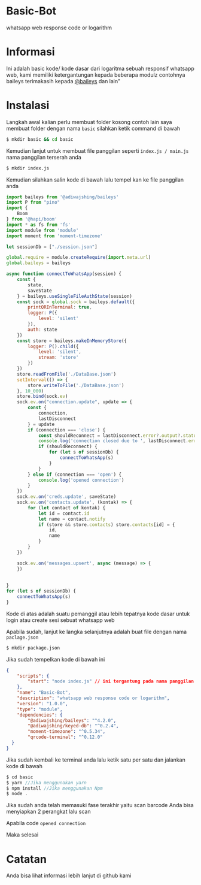 # Basic-Bot
whatsapp web response code or logarithm 

# Informasi
Ini adalah basic kode/ kode dasar dari logaritma sebuah responsif whatsapp web, kami memiliki ketergantungan kepada beberapa modulz contohnya baileys terimakasih kepada [@baileys](https://github.com/adiwajshing/Baileys/) dan lain"

# Instalasi
 Langkah awal kalian perlu membuat folder kosong contoh lain saya membuat folder dengan nama ``` basic ``` silahkan ketik command di bawah
```bash
$ mkdir basic && cd basic
```

Kemudian lanjut untuk membuat file panggilan seperti ``` index.js / main.js ``` nama panggilan terserah anda

```bash
$ mkdir index.js
```

Kemudian silahkan salin kode di bawah lalu tempel kan ke file panggilan anda
```js
import baileys from '@adiwajshing/baileys'
import P from "pino"
import {
    Boom
} from '@hapi/boom'
import * as fs from 'fs'
import module from 'module'
import moment from 'moment-timezone'

let sessionDb = ["./session.json"]

global.require = module.createRequire(import.meta.url)
global.baileys = baileys

async function connectToWhatsApp(session) {
    const {
        state,
        saveState
    } = baileys.useSingleFileAuthState(session)
    const sock = global.sock = baileys.default({
        printQRInTerminal: true,
        logger: P({
            level: 'silent'
        }),
        auth: state
    })
    const store = baileys.makeInMemoryStore({
        logger: P().child({
            level: 'silent',
            stream: 'store'
        })
    })
    store.readFromFile('./DataBase.json')
    setInterval(() => {
        store.writeToFile('./DataBase.json')
    }, 10_000)
    store.bind(sock.ev)
    sock.ev.on("connection.update", update => {
        const {
            connection,
            lastDisconnect
        } = update
        if (connection === 'close') {
            const shouldReconnect = lastDisconnect.error?.output?.statusCode !== baileys.DisconnectReason.loggedOut
            console.log('connection closed due to ', lastDisconnect.error, ', reconnecting ', shouldReconnect)
            if (shouldReconnect) {
                for (let s of sessionDb) {
                    connectToWhatsApp(s)
                }
            }
        } else if (connection === 'open') {
            console.log('opened connection')
        }
    })
    sock.ev.on('creds.update', saveState)
    sock.ev.on('contacts.update', (kontak) => {
        for (let contact of kontak) {
            let id = contact.id
            let name = contact.notify
            if (store && store.contacts) store.contacts[id] = {
                id,
                name
            }
        }
    })

    sock.ev.on('messages.upsert', async (message) => {
    })
    
    
}
for (let s of sessionDb) {
    connectToWhatsApp(s)
}    
```

Kode di atas adalah suatu pemanggil atau lebih tepatnya kode dasar untuk login atau create sesi sebuat whatsapp web

Apabila sudah, lanjut ke langka selanjutnya adalah buat file dengan nama ``` paclage.json ```

```bash 
$ mkdir package.json
```

Jika sudah tempelkan kode di bawah ini

```json
{
    "scripts": {
        "start": "node index.js" // ini tergantung pada nama panggilan file utama anda
    },
    "name": "Basic-Bot",
    "description": "whatsapp web response code or logarithm",
    "version": "1.0.0",
    "type": "module",
    "dependencies": {
        "@adiwajshing/baileys": "^4.2.0",
        "@adiwajshing/keyed-db": "^0.2.4",
        "moment-timezone": "^0.5.34",
        "qrcode-terminal": "^0.12.0"
  }
}
```

Jika sudah kembali ke terminal anda lalu ketik satu per satu dan jalankan kode di bawah

```js
$ cd basic
$ yarn //Jika menggunakan yarn 
$ npm install //Jika menggunakan Npm
$ node .
```

Jika sudah anda telah memasuki fase terakhir yaitu scan barcode
Anda bisa menyiapkan 2 perangkat lalu scan

Apabila code 
``` opened connection ```

Maka selesai 

# Catatan
Anda bisa lihat informasi lebih lanjut di github kami
